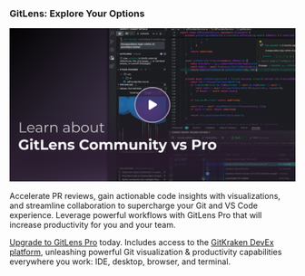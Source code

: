 ### GitLens: Explore Your Options

<a href="command:gitlens.walkthrough.openCommunityVsPro" title="Learn about GitLens Community vs Pro">
  <img src="thumbnails/welcome.png" alt="Learn about GitLens Community vs Pro" />
</a>

Accelerate PR reviews, gain actionable code insights with visualizations, and streamline collaboration to supercharge your Git and VS Code experience. Leverage powerful workflows with GitLens Pro that will increase productivity for you and your team.

[Upgrade to GitLens Pro](command:gitlens.walkthrough.plus.upgrade) today. Includes access to the [GitKraken DevEx platform](command:gitlens.walkthrough.openDevExPlatform), unleashing powerful Git visualization & productivity capabilities everywhere you work: IDE, desktop, browser, and terminal.
